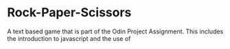 # Rock-Paper-Scissors
A text based game that is part of the Odin Project Assignment. This includes the introduction to javascript and the use of <script> in web browser. 
